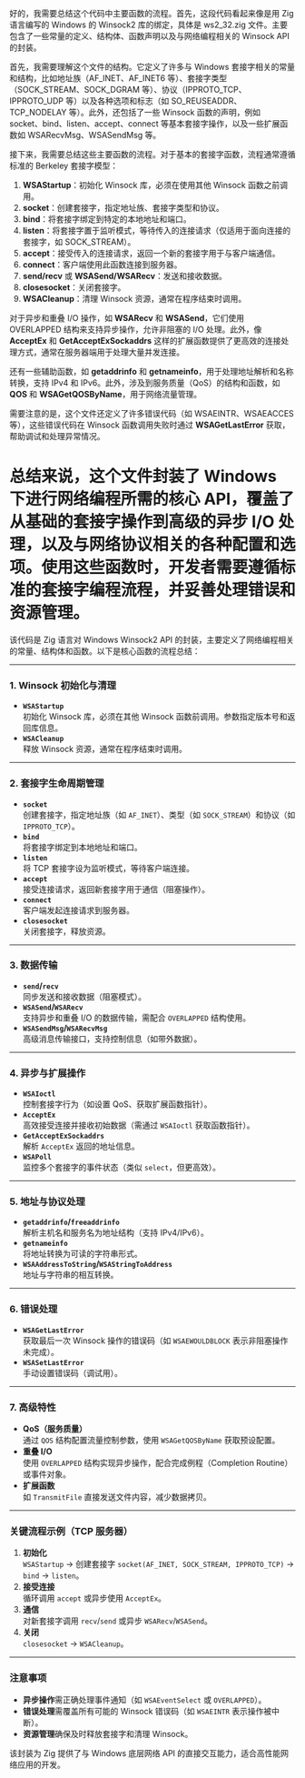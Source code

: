 好的，我需要总结这个代码中主要函数的流程。首先，这段代码看起来像是用 Zig 语言编写的 Windows 的 Winsock2 库的绑定，具体是 ws2_32.zig 文件。主要包含了一些常量的定义、结构体、函数声明以及与网络编程相关的 Winsock API 的封装。

首先，我需要理解这个文件的结构。它定义了许多与 Windows 套接字相关的常量和结构，比如地址族（AF_INET、AF_INET6 等）、套接字类型（SOCK_STREAM、SOCK_DGRAM 等）、协议（IPPROTO_TCP、IPPROTO_UDP 等）以及各种选项和标志（如 SO_REUSEADDR、TCP_NODELAY 等）。此外，还包括了一些 Winsock 函数的声明，例如 socket、bind、listen、accept、connect 等基本套接字操作，以及一些扩展函数如 WSARecvMsg、WSASendMsg 等。

接下来，我需要总结这些主要函数的流程。对于基本的套接字函数，流程通常遵循标准的 Berkeley 套接字模型：

1. **WSAStartup**：初始化 Winsock 库，必须在使用其他 Winsock 函数之前调用。
2. **socket**：创建套接字，指定地址族、套接字类型和协议。
3. **bind**：将套接字绑定到特定的本地地址和端口。
4. **listen**：将套接字置于监听模式，等待传入的连接请求（仅适用于面向连接的套接字，如 SOCK_STREAM）。
5. **accept**：接受传入的连接请求，返回一个新的套接字用于与客户端通信。
6. **connect**：客户端使用此函数连接到服务器。
7. **send/recv** 或 **WSASend/WSARecv**：发送和接收数据。
8. **closesocket**：关闭套接字。
9. **WSACleanup**：清理 Winsock 资源，通常在程序结束时调用。

对于异步和重叠 I/O 操作，如 **WSARecv** 和 **WSASend**，它们使用 OVERLAPPED 结构来支持异步操作，允许非阻塞的 I/O 处理。此外，像 **AcceptEx** 和 **GetAcceptExSockaddrs** 这样的扩展函数提供了更高效的连接处理方式，通常在服务器端用于处理大量并发连接。

还有一些辅助函数，如 **getaddrinfo** 和 **getnameinfo**，用于处理地址解析和名称转换，支持 IPv4 和 IPv6。此外，涉及到服务质量（QoS）的结构和函数，如 **QOS** 和 **WSAGetQOSByName**，用于网络流量管理。

需要注意的是，这个文件还定义了许多错误代码（如 WSAEINTR、WSAEACCES 等），这些错误代码在 Winsock 函数调用失败时通过 **WSAGetLastError** 获取，帮助调试和处理异常情况。

总结来说，这个文件封装了 Windows 下进行网络编程所需的核心 API，覆盖了从基础的套接字操作到高级的异步 I/O 处理，以及与网络协议相关的各种配置和选项。使用这些函数时，开发者需要遵循标准的套接字编程流程，并妥善处理错误和资源管理。
================================================
该代码是 Zig 语言对 Windows Winsock2 API 的封装，主要定义了网络编程相关的常量、结构体和函数。以下是核心函数的流程总结：

---

### **1. Winsock 初始化与清理**
- **`WSAStartup`**  
  初始化 Winsock 库，必须在其他 Winsock 函数前调用。参数指定版本号和返回库信息。
- **`WSACleanup`**  
  释放 Winsock 资源，通常在程序结束时调用。

---

### **2. 套接字生命周期管理**
- **`socket`**  
  创建套接字，指定地址族（如 `AF_INET`）、类型（如 `SOCK_STREAM`）和协议（如 `IPPROTO_TCP`）。
- **`bind`**  
  将套接字绑定到本地地址和端口。
- **`listen`**  
  将 TCP 套接字设为监听模式，等待客户端连接。
- **`accept`**  
  接受连接请求，返回新套接字用于通信（阻塞操作）。
- **`connect`**  
  客户端发起连接请求到服务器。
- **`closesocket`**  
  关闭套接字，释放资源。

---

### **3. 数据传输**
- **`send`/`recv`**  
  同步发送和接收数据（阻塞模式）。
- **`WSASend`/`WSARecv`**  
  支持异步和重叠 I/O 的数据传输，需配合 `OVERLAPPED` 结构使用。
- **`WSASendMsg`/`WSARecvMsg`**  
  高级消息传输接口，支持控制信息（如带外数据）。

---

### **4. 异步与扩展操作**
- **`WSAIoctl`**  
  控制套接字行为（如设置 QoS、获取扩展函数指针）。
- **`AcceptEx`**  
  高效接受连接并接收初始数据（需通过 `WSAIoctl` 获取函数指针）。
- **`GetAcceptExSockaddrs`**  
  解析 `AcceptEx` 返回的地址信息。
- **`WSAPoll`**  
  监控多个套接字的事件状态（类似 `select`，但更高效）。

---

### **5. 地址与协议处理**
- **`getaddrinfo`/`freeaddrinfo`**  
  解析主机名和服务名为地址结构（支持 IPv4/IPv6）。
- **`getnameinfo`**  
  将地址转换为可读的字符串形式。
- **`WSAAddressToString`/`WSAStringToAddress`**  
  地址与字符串的相互转换。

---

### **6. 错误处理**
- **`WSAGetLastError`**  
  获取最后一次 Winsock 操作的错误码（如 `WSAEWOULDBLOCK` 表示非阻塞操作未完成）。
- **`WSASetLastError`**  
  手动设置错误码（调试用）。

---

### **7. 高级特性**
- **QoS（服务质量）**  
  通过 `QOS` 结构配置流量控制参数，使用 `WSAGetQOSByName` 获取预设配置。
- **重叠 I/O**  
  使用 `OVERLAPPED` 结构实现异步操作，配合完成例程（Completion Routine）或事件对象。
- **扩展函数**  
  如 `TransmitFile` 直接发送文件内容，减少数据拷贝。

---

### **关键流程示例（TCP 服务器）**
1. **初始化**  
   `WSAStartup` → 创建套接字 `socket(AF_INET, SOCK_STREAM, IPPROTO_TCP)` → `bind` → `listen`。
2. **接受连接**  
   循环调用 `accept` 或异步使用 `AcceptEx`。
3. **通信**  
   对新套接字调用 `recv`/`send` 或异步 `WSARecv`/`WSASend`。
4. **关闭**  
   `closesocket` → `WSACleanup`。

---

### **注意事项**
- **异步操作**需正确处理事件通知（如 `WSAEventSelect` 或 `OVERLAPPED`）。
- **错误处理**需覆盖所有可能的 Winsock 错误码（如 `WSAEINTR` 表示操作被中断）。
- **资源管理**确保及时释放套接字和清理 Winsock。

该封装为 Zig 提供了与 Windows 底层网络 API 的直接交互能力，适合高性能网络应用的开发。